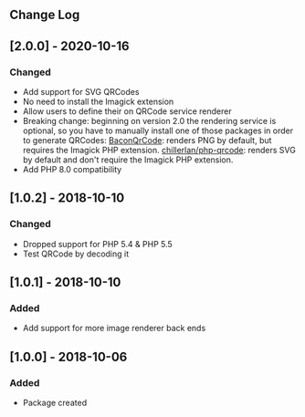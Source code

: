 ## Change Log

## [2.0.0] - 2020-10-16
### Changed
- Add support for SVG QRCodes
- No need to install the Imagick extension
- Allow users to define their on QRCode service renderer
- Breaking change: beginning on version 2.0 the rendering service is optional, so you have to manually install one of those packages in order to generate QRCodes: [BaconQrCode](https://github.com/Bacon/BaconQrCode): renders PNG by default, but requires the Imagick PHP extension. [chillerlan/php-qrcode](https://github.com/chillerlan/php-qrcode): renders SVG by default and don't require the Imagick PHP extension.
- Add PHP 8.0 compatibility

## [1.0.2] - 2018-10-10
### Changed
- Dropped support for PHP 5.4 & PHP 5.5
- Test QRCode by decoding it

## [1.0.1] - 2018-10-10
### Added
- Add support for more image renderer back ends

## [1.0.0] - 2018-10-06
### Added
- Package created
